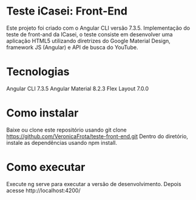 # Teste iCasei: Front-End
Este projeto foi criado com o Angular CLI versão 7.3.5.
Implementação do teste de front-and da ICasei, o teste consiste em desenvolver uma
aplicação HTML5 utilizando diretrizes do Google Material Design, framework JS (Angular) e
API de busca do YouTube.



# Tecnologias
Angular CLI  7.3.5
Angular Material 8.2.3
Flex Layout 7.0.0


# Como instalar
Baixe ou clone este repositório usando git clone https://github.com/VeronicaFrota/teste-front-end.git
Dentro do diretório, instale as dependências usando npm install.



# Como executar
Execute ng serve para executar a versão de desenvolvimento. Depois acesse http://localhost:4200/



